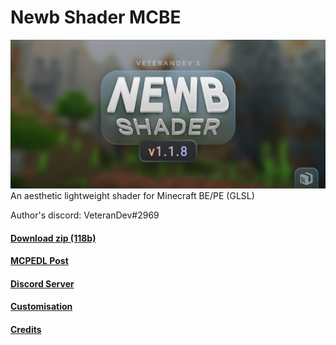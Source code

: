 # Newb Shader MCBE

![Newb Shader 1.1.8 thumbnail](/.docs/newb_thumbnail.png)
An aesthetic lightweight shader for Minecraft BE/PE (GLSL)

Author's discord: VeteranDev#2969

#### [Download zip (118b)](https://github.com/devendrn/newb-shader-mcbe/archive/main.zip)  
#### [MCPEDL Post](https://mcpedl.com/newb-shader/)  
#### [Discord Server](https://discord.gg/Cc4qsgHcYm)  
#### [Customisation](/.docs/how_to_config.md)  
#### [Credits](/.docs/credits.md)